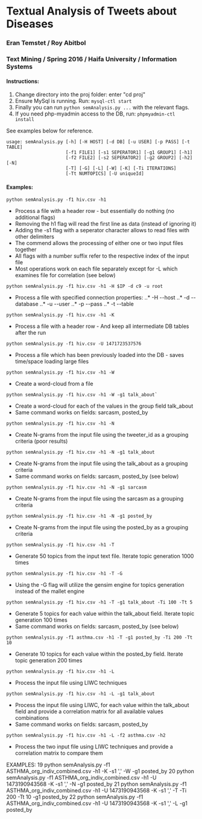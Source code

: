 # Textual Analysis of Tweets about Diseases 
### Eran Temstet / Roy Abitbol
### Text Mining / Spring 2016 / Haifa University / Information Systems

#### Instructions:
1. Change directory into the proj folder: enter "cd proj"
2. Ensure MySql is running. Run: `mysql-ctl start` 
3. Finally you can run `python semAnalysis.py ...` with the relevant flags.
4. If you need php-myadmin access to the DB, run: `phpmyadmin-ctl install`

See examples below for reference.


```
usage: semAnalysis.py [-h] [-H HOST] [-d DB] [-u USER] [-p PASS] [-t TABLE]
                      [-f1 FILE1] [-s1 SEPERATOR1] [-g1 GROUP1] [-h1]
                      [-f2 FILE2] [-s2 SEPERATOR2] [-g2 GROUP2] [-h2] [-N]
                      [-T] [-G] [-L] [-W] [-K] [-Ti ITERATIONS]
                      [-Tt NUMTOPICS] [-U uniqueId]
```

#### Examples:

```
python semAnalysis.py -f1 hiv.csv -h1
```
* Process a file with a header row - but essentially do nothing (no additional flags)
* Removing the h1 flag will read the first line as data (instead of ignoring it)
* Adding the -s1 flag with a seperator character allows to read files with other delimiters
* The commend allows the processing of either one or two input files together
* All flags with a number suffix refer to the respective index of the input file
* Most operations work on each file separately except for -L which examines file for correlation (see below)


```
python semAnalysis.py -f1 hiv.csv -h1 -H $IP -d c9 -u root
```
* Process a file with specified connection properties:
..* -H --host
..* -d --database
..* -u --user
..* -p --pass
..* -t --table

```
python semAnalysis.py -f1 hiv.csv -h1 -K
```
* Process a file with a header row - And keep all intermediate DB tables after the run


```
python semAnalysis.py -f1 hiv.csv -U 1471723537576
```
* Process a file which has been previously loaded into the DB - saves time/space loading large files

```
python semAnalysis.py -f1 hiv.csv -h1 -W
```
* Create a word-cloud from a file


```
python semAnalysis.py -f1 hiv.csv -h1 -W -g1 talk_about`
```
* Create a word-cloud for each of the values in the group field talk_about
* Same command works on fields: sarcasm, posted_by


```
python semAnalysis.py -f1 hiv.csv -h1 -N
```
* Create N-grams from the input file using the tweeter_id as a grouping criteria (poor results)
   
 
```
python semAnalysis.py -f1 hiv.csv -h1 -N -g1 talk_about
```
* Create N-grams from the input file using the talk_about as a grouping criteria
* Same command works on fields: sarcasm, posted_by (see below)


```
python semAnalysis.py -f1 hiv.csv -h1 -N -g1 sarcasm
```
* Create N-grams from the input file using the sarcasm as a grouping criteria


```
python semAnalysis.py -f1 hiv.csv -h1 -N -g1 posted_by
```
* Create N-grams from the input file using the posted_by as a grouping criteria


```
python semAnalysis.py -f1 hiv.csv -h1 -T
```
* Generate 50 topics from the input text file. Iterate topic generation 1000 times


```
python semAnalysis.py -f1 hiv.csv -h1 -T -G
```
* Using the -G flag will utilize the gensim engine for topics generation instead of the mallet engine


```
python semAnalysis.py -f1 hiv.csv -h1 -T -g1 talk_about -Ti 100 -Tt 5 
```
* Generate 5 topics for each value within the talk_about field. Iterate topic generation 100 times
* Same command works on fields: sarcasm, posted_by (see below)
 
   
```
python semAnalysis.py -f1 asthma.csv -h1 -T -g1 posted_by -Ti 200 -Tt 10
```
* Generate 10 topics for each value within the posted_by field. Iterate topic generation 200 times


```
python semAnalysis.py -f1 hiv.csv -h1 -L
```
* Process the input file using LIWC techniques
  
  
```
python semAnalysis.py -f1 hiv.csv -h1 -L -g1 talk_about    
```
* Process the input file using LIWC, for each value within the talk_about field and provide a correlation matrix for all available values combinations
* Same command works on fields: sarcasm, posted_by


```
python semAnalysis.py -f1 hiv.csv -h1 -L -f2 asthma.csv -h2
```
* Process the two input file using LIWC techniques and provide a correlation matrix to compare them




EXAMPLES:
   19  python semAnalysis.py -f1 ASTHMA_org_indiv_combined.csv -h1 -K -s1 ',' -W -g1 posted_by 
   20  python semAnalysis.py -f1 ASTHMA_org_indiv_combined.csv -h1 -U 1473190943568 -K -s1 ',' -N -g1 posted_by 
   21  python semAnalysis.py -f1 ASTHMA_org_indiv_combined.csv -h1 -U 1473190943568 -K -s1 ',' -T -Ti 200 -Tt 10 -g1 posted_by 
   22  python semAnalysis.py -f1 ASTHMA_org_indiv_combined.csv -h1 -U 1473190943568 -K -s1 ',' -L -g1 posted_by 